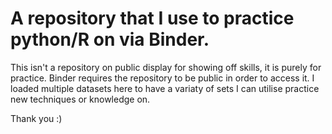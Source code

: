 # A repository that I use to practice python/R on via Binder. 
This isn't a repository on public display for showing off skills, it is purely for practice. 
Binder requires the repository to be public in order to access it. 
I loaded multiple datasets here to have a variaty of sets I can utilise practice new techniques or knowledge on.

Thank you :)
